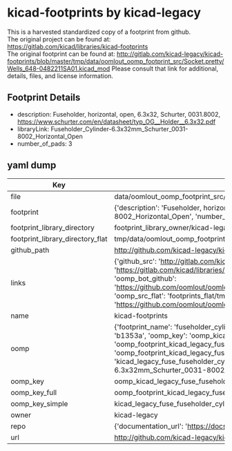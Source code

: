 # kicad-footprints by kicad-legacy  
This is a harvested standardized copy of a footprint from github.  
The original project can be found at:  
https://gitlab.com/kicad/libraries/kicad-footprints  
The original footprint can be found at:
http://gitlab.com/kicad-legacy/kicad-footprints/blob/master/tmp/data/oomlout_oomp_footprint_src/Socket.pretty/Wells_648-0482211SA01.kicad_mod
Please consult that link for additional, details, files, and license information.  
## Footprint Details
* description: Fuseholder, horizontal, open, 6.3x32, Schurter, 0031.8002, https://www.schurter.com/en/datasheet/typ_OG__Holder__6.3x32.pdf  
* libraryLink: Fuseholder_Cylinder-6.3x32mm_Schurter_0031-8002_Horizontal_Open  
* number_of_pads: 3  
## yaml dump  
| Key | Value |  
| --- | --- |  
| file | data/oomlout_oomp_footprint_src/kicad-footprints/Fuse.pretty/Fuseholder_Cylinder-6.3x32mm_Schurter_0031-8002_Horizontal_Open.kicad_mod |  
| footprint | {'description': 'Fuseholder, horizontal, open, 6.3x32, Schurter, 0031.8002, https://www.schurter.com/en/datasheet/typ_OG__Holder__6.3x32.pdf', 'libraryLink': 'Fuseholder_Cylinder-6.3x32mm_Schurter_0031-8002_Horizontal_Open', 'number_of_pads': 3} |  
| footprint_library_directory | footprint_library_owner/kicad-legacy_kicad-footprints |  
| footprint_library_directory_flat | tmp/data/oomlout_oomp_footprint_src/footprints_flat/kicad_legacy_fuse_fuseholder_cylinder_6_3x32mm_schurter_0031_8002_horizontal_open/working |  
| github_path | http://github.com/kicad-legacy/kicad-footprints/blob/master/tmp/data/oomlout_oomp_footprint_src/Fuse.pretty/Fuseholder_Cylinder-6.3x32mm_Schurter_0031-8002_Horizontal_Open.kicad_mod |  
| links | {'github_src': 'http://gitlab.com/kicad-legacy/kicad-footprints/blob/master/tmp/data/oomlout_oomp_footprint_src/Socket.pretty/Wells_648-0482211SA01.kicad_mod', 'github_src_repo': 'https://gitlab.com/kicad/libraries/kicad-footprints', 'oomp_bot': 'tmp/data/oomlout_oomp_footprint_src/footprints/kicad_legacy_fuse_fuseholder_cylinder_6_3x32mm_schurter_0031_8002_horizontal_open/working', 'oomp_bot_github': 'https://github.com/oomlout/oomlout_oomp_footprint_bot/tree/main/tmp/data/oomlout_oomp_footprint_src/footprints/kicad_legacy_fuse_fuseholder_cylinder_6_3x32mm_schurter_0031_8002_horizontal_open/working', 'oomp_src_flat': 'footprints_flat/tmp/data/oomlout_oomp_footprint_src/footprints_flat/kicad_legacy_fuse_fuseholder_cylinder_6_3x32mm_schurter_0031_8002_horizontal_open/working', 'oomp_src_flat_github': 'https://github.com/oomlout/oomlout_oomp_footprint_src/tree/main/tmp/data/oomlout_oomp_footprint_src/footprints_flat/kicad_legacy_fuse_fuseholder_cylinder_6_3x32mm_schurter_0031_8002_horizontal_open/working'} |  
| name | kicad-footprints |  
| oomp | {'footprint_name': 'fuseholder_cylinder_6_3x32mm_schurter_0031_8002_horizontal_open', 'library_name': 'fuse', 'md5': 'b1353a5ead793c129b3c2ed6766f73f5', 'md5_10': 'b1353a5ead', 'md5_5': 'b1353', 'md5_6': 'b1353a', 'oomp_key': 'oomp_kicad_legacy_fuse_fuseholder_cylinder_6_3x32mm_schurter_0031_8002_horizontal_open', 'oomp_key_extra': 'oomp_footprint_kicad_legacy_fuse_fuseholder_cylinder_6_3x32mm_schurter_0031_8002_horizontal_open', 'oomp_key_full': 'oomp_footprint_kicad_legacy_fuse_fuseholder_cylinder_6_3x32mm_schurter_0031_8002_horizontal_open_b1353a', 'oomp_key_simple': 'kicad_legacy_fuse_fuseholder_cylinder_6_3x32mm_schurter_0031_8002_horizontal_open', 'original_filename': 'data/oomlout_oomp_footprint_src/kicad-footprints/Fuse.pretty/Fuseholder_Cylinder-6.3x32mm_Schurter_0031-8002_Horizontal_Open.kicad_mod', 'owner_name': 'kicad_legacy'} |  
| oomp_key | oomp_kicad_legacy_fuse_fuseholder_cylinder_6_3x32mm_schurter_0031_8002_horizontal_open |  
| oomp_key_full | oomp_footprint_kicad_legacy_fuse_fuseholder_cylinder_6_3x32mm_schurter_0031_8002_horizontal_open |  
| oomp_key_simple | kicad_legacy_fuse_fuseholder_cylinder_6_3x32mm_schurter_0031_8002_horizontal_open |  
| owner | kicad-legacy |  
| repo | {'documentation_url': 'https://docs.github.com/rest/repos/repos#get-a-repository', 'message': 'Not Found'} |  
| url | http://github.com/kicad-legacy/kicad-footprints |  

